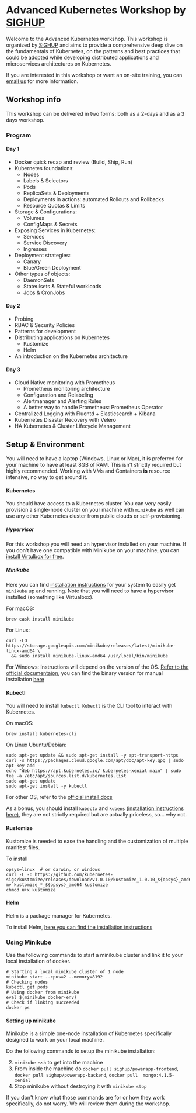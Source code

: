 # Advanced Kubernetes Workshop by [SIGHUP](https://sighup.io)

Welcome to the Advanced Kubernetes workshop. This workshop is organized by [SIGHUP](https://sighup.io) and aims to provide a comprehensive deep dive on the fundamentals of Kubernetes, on the patterns and best practices that could be adopted while developing distributed applications and microservices architectures on Kubernetes.

If you are interested in this workshop or want an on-site training, you can [email us](mailto:training@sighup.io) for more information.

## Workshop info

This workshop can be delivered in two forms: both as a 2-days and as a 3 days workshop.

### Program

#### Day 1

- Docker quick recap and review (Build, Ship, Run)
- Kubernetes foundations:
  - Nodes
  - Labels & Selectors
  - Pods
  - ReplicaSets & Deployments
  - Deployments in actions: automated Rollouts and Rollbacks
  - Resource Quotas & Limits
- Storage & Configurations:
  - Volumes
  - ConfigMaps & Secrets
- Exposing Services in Kubernetes:
  - Services
  - Service Discovery
  - Ingresses
- Deployment strategies:
  - Canary
  - Blue/Green Deployment
- Other types of objects:
  - DaemonSets
  - Stateulsets & Stateful workloads
  - Jobs & CronJobs

#### Day 2
- Probing
- RBAC & Security Policies
- Patterns for development
- Distributing applications on Kubernetes
  - Kustomize
  - Helm
- An introduction on the Kubernetes architecture

#### Day 3
- Cloud Native monitoring with Prometheus
  - Prometheus monitoring architecture
  - Configuration and Relabeling
  - Alertmanager and Alerting Rules
  - A better way to handle Prometheus: Prometheus Operator
- Centralized Logging with Fluentd + Elasticsearch + Kibana
- Kubernetes Disaster Recovery with Velero
- HA Kubernetes & Cluster Lifecycle Management


## Setup & Environment

You will need to have a laptop (Windows, Linux or Mac), it is preferred for your machine to have at least 8GB of RAM. This isn't strictly required but highly recommended. Working with VMs and Containers **is** resource intensive, no way to get around it.

#### Kubernetes

You should have access to a Kubernetes cluster. You can very easily provision a single-node cluster on your machine with `minikube` as well can use any other Kubernetes cluster from public clouds or self-provisioning.

##### Hypervisor

For this workshop you will need an hypervisor installed on your machine. If you don't have one compatible with Minikube on your machine, you can [install Virtulbox for free](https://www.virtualbox.org/).

##### Minikube
Here you can find [installation instructions](https://github.com/kubernetes/minikube#installation) for your system to easily get `minikube` up and running. Note that you will need to have a hypervisor installed (something like Virtualbox).

For macOS:

```shell
brew cask install minikube
```

For Linux:
```shell
curl -LO https://storage.googleapis.com/minikube/releases/latest/minikube-linux-amd64 \
  && sudo install minikube-linux-amd64 /usr/local/bin/minikube
```

For Windows:
Instructions will depend on the version of the OS. [Refer to the official documentaion](https://github.com/kubernetes/minikube#windows), you can find the binary version for manual installation [here](https://storage.googleapis.com/minikube/releases/latest/minikube-windows-amd64.exe)

#### Kubectl
You will need to install `kubectl`. `Kubectl` is the CLI tool to interact with Kubernetes.

On macOS:
```shell
brew install kubernetes-cli
```

On Linux Ubuntu/Debian:
```shell
sudo apt-get update && sudo apt-get install -y apt-transport-https
curl -s https://packages.cloud.google.com/apt/doc/apt-key.gpg | sudo apt-key add -
echo "deb https://apt.kubernetes.io/ kubernetes-xenial main" | sudo tee -a /etc/apt/sources.list.d/kubernetes.list
sudo apt-get update
sudo apt-get install -y kubectl
```

For other OS, refer to the [official install docs](https://kubernetes.io/docs/tasks/tools/install-kubectl/#install-kubectl)

As a bonus, you should install `kubectx` and `kubens` [(installation instructions here)](https://github.com/ahmetb/kubectx#installation), they are not strictly required but are actually priceless, so... why not.

#### Kustomize
Kustomize is needed to ease the handling and the customization of multiple
manifest files.

To install
```shell
opsys=linux  # or darwin, or windows
curl -L -O https://github.com/kubernetes-sigs/kustomize/releases/download/v1.0.10/kustomize_1.0.10_${opsys}_amd64
mv kustomize_*_${opsys}_amd64 kustomize
chmod u+x kustomize
```

#### Helm
Helm is a package manager for Kubernetes.

To install Helm, [here you can find the installation instructions](https://github.com/helm/helm#install)

### Using Minikube

Use the following commands to start a minikube cluster and link it to your local installation of docker.

```shell
# Starting a local minikube cluster of 1 node
minikube start --cpus=2 --memory=8192
# Checking nodes
kubectl get pods
# Using docker from minikube
eval $(minikube docker-env)
# Check if linking succeeded
docker ps
```

#### Setting up minikube

Minikube is a simple one-node installation of Kubernetes specifically designed to work on your local machine.

Do the following commands to setup the minikube installation:

2. `minikube ssh` to get into the machine
3. From inside the machine do `docker pull sighup/powerapp-frontend`, `docker pull sighup/powerapp-backend`, `docker pull  mongo:4.1.5-xenial`
4. Stop minikube without destroying it with `minikube stop`

If you don't know what those commands are for or how they work specifically, do not worry. We will review them during the workshop.
